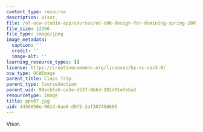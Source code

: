 ```yaml
---
content_type: resource
description: Visor.
file: /ol-ocw-studio-app/courses/ec-s06-design-for-demining-spring-2007/4458050e901d6ae6d9f52af307458605_ppe07.jpg
file_size: 12266
file_type: image/jpeg
image_metadata:
  caption: ''
  credit: ''
  image-alt: ''
learning_resource_types: []
license: https://creativecommons.org/licenses/by-nc-sa/4.0/
ocw_type: OCWImage
parent_title: Class Trip
parent_type: CourseSection
parent_uid: 99ecbfa6-ce5e-d537-8b6d-181d91efeba3
resourcetype: Image
title: ppe07.jpg
uid: 4458050e-901d-6ae6-d9f5-2af307458605
---
```

Visor.